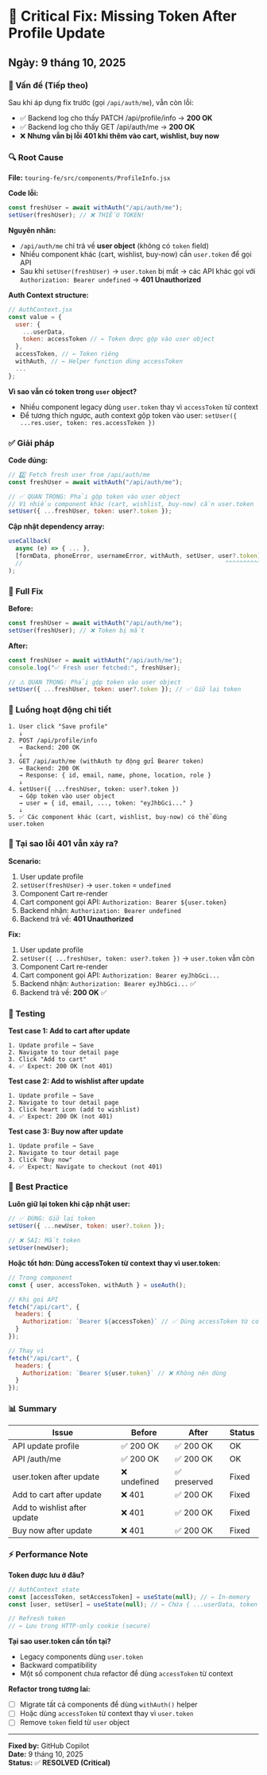 # 🐛 Critical Fix: Missing Token After Profile Update

## Ngày: 9 tháng 10, 2025

### 🔴 Vấn đề (Tiếp theo)
Sau khi áp dụng fix trước (gọi `/api/auth/me`), vẫn còn lỗi:
- ✅ Backend log cho thấy PATCH /api/profile/info → **200 OK**
- ✅ Backend log cho thấy GET /api/auth/me → **200 OK**
- ❌ **Nhưng vẫn bị lỗi 401 khi thêm vào cart, wishlist, buy now**

### 🔍 Root Cause

**File:** `touring-fe/src/components/ProfileInfo.jsx`

**Code lỗi:**
```javascript
const freshUser = await withAuth("/api/auth/me");
setUser(freshUser); // ❌ THIẾU TOKEN!
```

**Nguyên nhân:**
- `/api/auth/me` chỉ trả về **user object** (không có `token` field)
- Nhiều component khác (cart, wishlist, buy-now) cần `user.token` để gọi API
- Sau khi `setUser(freshUser)` → `user.token` bị mất → các API khác gọi với `Authorization: Bearer undefined` → **401 Unauthorized**

**Auth Context structure:**
```javascript
// AuthContext.jsx
const value = {
  user: { 
    ...userData, 
    token: accessToken // ← Token được gộp vào user object
  },
  accessToken, // ← Token riêng
  withAuth, // ← Helper function dùng accessToken
  ...
};
```

**Vì sao vẫn có token trong `user` object?**
- Nhiều component legacy dùng `user.token` thay vì `accessToken` từ context
- Để tương thích ngược, auth context gộp token vào user: `setUser({ ...res.user, token: res.accessToken })`

### ✅ Giải pháp

**Code đúng:**
```javascript
// 2️⃣ Fetch fresh user from /api/auth/me
const freshUser = await withAuth("/api/auth/me");

// ✅ QUAN TRỌNG: Phải gộp token vào user object
// Vì nhiều component khác (cart, wishlist, buy-now) cần user.token
setUser({ ...freshUser, token: user?.token });
```

**Cập nhật dependency array:**
```javascript
useCallback(
  async (e) => { ... },
  [formData, phoneError, usernameError, withAuth, setUser, user?.token]
  //                                                         ^^^^^^^^^^^ Thêm vào
);
```

### 📝 Full Fix

**Before:**
```javascript
const freshUser = await withAuth("/api/auth/me");
setUser(freshUser); // ❌ Token bị mất
```

**After:**
```javascript
const freshUser = await withAuth("/api/auth/me");
console.log("✅ Fresh user fetched:", freshUser);

// ⚠️ QUAN TRỌNG: Phải gộp token vào user object
setUser({ ...freshUser, token: user?.token }); // ✅ Giữ lại token
```

### 🔄 Luồng hoạt động chi tiết

```
1. User click "Save profile"
   ↓
2. POST /api/profile/info
   → Backend: 200 OK
   ↓
3. GET /api/auth/me (withAuth tự động gửi Bearer token)
   → Backend: 200 OK
   → Response: { id, email, name, phone, location, role }
   ↓
4. setUser({ ...freshUser, token: user?.token })
   → Gộp token vào user object
   → user = { id, email, ..., token: "eyJhbGci..." }
   ↓
5. ✅ Các component khác (cart, wishlist, buy-now) có thể dùng user.token
```

### 🐛 Tại sao lỗi 401 vẫn xảy ra?

**Scenario:**
1. User update profile
2. `setUser(freshUser)` → `user.token` = `undefined`
3. Component Cart re-render
4. Cart component gọi API: `Authorization: Bearer ${user.token}`
5. Backend nhận: `Authorization: Bearer undefined`
6. Backend trả về: **401 Unauthorized**

**Fix:**
1. User update profile
2. `setUser({ ...freshUser, token: user?.token })` → `user.token` vẫn còn
3. Component Cart re-render
4. Cart component gọi API: `Authorization: Bearer eyJhbGci...`
5. Backend nhận: `Authorization: Bearer eyJhbGci...` ✅
6. Backend trả về: **200 OK** ✅

### 🧪 Testing

**Test case 1: Add to cart after update**
```
1. Update profile → Save
2. Navigate to tour detail page
3. Click "Add to cart"
4. ✅ Expect: 200 OK (not 401)
```

**Test case 2: Add to wishlist after update**
```
1. Update profile → Save
2. Navigate to tour detail page
3. Click heart icon (add to wishlist)
4. ✅ Expect: 200 OK (not 401)
```

**Test case 3: Buy now after update**
```
1. Update profile → Save
2. Navigate to tour detail page
3. Click "Buy now"
4. ✅ Expect: Navigate to checkout (not 401)
```

### 🔐 Best Practice

**Luôn giữ lại token khi cập nhật user:**
```javascript
// ✅ ĐÚNG: Giữ lại token
setUser({ ...newUser, token: user?.token });

// ❌ SAI: Mất token
setUser(newUser);
```

**Hoặc tốt hơn: Dùng accessToken từ context thay vì user.token:**
```javascript
// Trong component
const { user, accessToken, withAuth } = useAuth();

// Khi gọi API
fetch("/api/cart", {
  headers: {
    Authorization: `Bearer ${accessToken}` // ✅ Dùng accessToken từ context
  }
});

// Thay vì
fetch("/api/cart", {
  headers: {
    Authorization: `Bearer ${user.token}` // ❌ Không nên dùng
  }
});
```

### 📊 Summary

| Issue | Before | After | Status |
|-------|--------|-------|--------|
| API update profile | ✅ 200 OK | ✅ 200 OK | OK |
| API /auth/me | ✅ 200 OK | ✅ 200 OK | OK |
| user.token after update | ❌ undefined | ✅ preserved | Fixed |
| Add to cart after update | ❌ 401 | ✅ 200 OK | Fixed |
| Add to wishlist after update | ❌ 401 | ✅ 200 OK | Fixed |
| Buy now after update | ❌ 401 | ✅ 200 OK | Fixed |

### ⚡ Performance Note

**Token được lưu ở đâu?**
```javascript
// AuthContext state
const [accessToken, setAccessToken] = useState(null); // ← In-memory
const [user, setUser] = useState(null); // ← Chứa { ...userData, token }

// Refresh token
// ← Lưu trong HTTP-only cookie (secure)
```

**Tại sao user.token cần tồn tại?**
- Legacy components dùng `user.token`
- Backward compatibility
- Một số component chưa refactor để dùng `accessToken` từ context

**Refactor trong tương lai:**
- [ ] Migrate tất cả components để dùng `withAuth()` helper
- [ ] Hoặc dùng `accessToken` từ context thay vì `user.token`
- [ ] Remove `token` field từ `user` object

---

**Fixed by:** GitHub Copilot  
**Date:** 9 tháng 10, 2025  
**Status:** ✅ **RESOLVED (Critical)**
